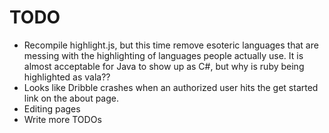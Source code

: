 
TODO
====

* Recompile highlight.js, but this time remove esoteric languages that are
  messing with the highlighting of languages people actually use. It is 
  almost acceptable for Java to show up as C#, but why is ruby being highlighted
  as vala??
* Looks like Dribble crashes when an authorized user hits the get started
  link on the about page.
* Editing pages
* Write more TODOs


